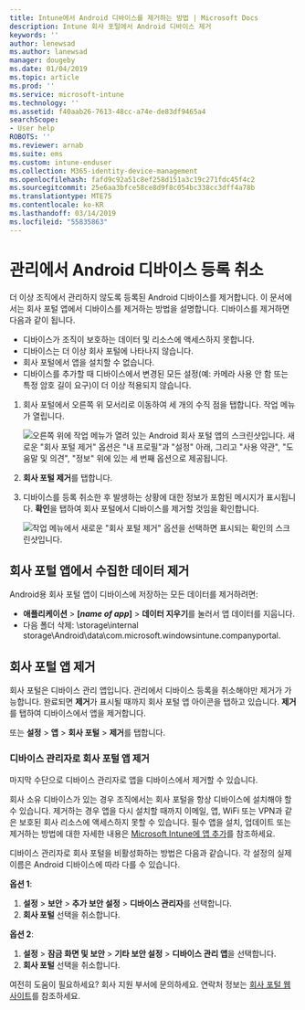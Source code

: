 ```yaml
---
title: Intune에서 Android 디바이스를 제거하는 방법 | Microsoft Docs
description: Intune 회사 포털에서 Android 디바이스 제거
keywords: ''
author: lenewsad
ms.author: lanewsad
manager: dougeby
ms.date: 01/04/2019
ms.topic: article
ms.prod: ''
ms.service: microsoft-intune
ms.technology: ''
ms.assetid: f40aab26-7613-48cc-a74e-de83df9465a4
searchScope:
- User help
ROBOTS: ''
ms.reviewer: arnab
ms.suite: ems
ms.custom: intune-enduser
ms.collection: M365-identity-device-management
ms.openlocfilehash: fafd9c92a51c8ef258d151a3c19c271fdc45f4c2
ms.sourcegitcommit: 25e6aa3bfce58ce8d9f8c054bc338cc3dff4a78b
ms.translationtype: MTE75
ms.contentlocale: ko-KR
ms.lasthandoff: 03/14/2019
ms.locfileid: "55835863"
---
```

# <a name="unenroll-your-android-device-from-management"></a>관리에서 Android 디바이스 등록 취소  

더 이상 조직에서 관리하지 않도록 등록된 Android 디바이스를 제거합니다. 이 문서에서는 회사 포털 앱에서 디바이스를 제거하는 방법을 설명합니다. 디바이스를 제거하면 다음과 같이 됩니다.  

* 디바이스가 조직이 보호하는 데이터 및 리소스에 액세스하지 못합니다.
* 디바이스는 더 이상 회사 포털에 나타나지 않습니다.
* 회사 포털에서 앱을 설치할 수 없습니다.
* 디바이스를 추가할 때 디바이스에서 변경된 모든 설정(예: 카메라 사용 안 함 또는 특정 암호 길이 요구)이 더 이상 적용되지 않습니다.  

1. 회사 포털에서 오른쪽 위 모서리로 이동하여 세 개의 수직 점을 탭합니다. 작업 메뉴가 열립니다.

   ![오른쪽 위에 작업 메뉴가 열려 있는 Android 회사 포털 앱의 스크린샷입니다. 새로운 "회사 포털 제거" 옵션은 "내 프로필"과 "설정" 아래, 그리고 "사용 약관", "도움말 및 의견", "정보" 위에 있는 세 번째 옵션으로 제공됩니다.](./media/android_remove_cp_menu_action_after_1705.png)

2. **회사 포털 제거**를 탭합니다.  

3. 디바이스를 등록 취소한 후 발생하는 상황에 대한 정보가 포함된 메시지가 표시됩니다. **확인**을 탭하여 회사 포털에서 디바이스를 제거할 것임을 확인합니다.

   ![작업 메뉴에서 새로운 "회사 포털 제거" 옵션을 선택하면 표시되는 확인의 스크린샷입니다.](./media/android_remove_cp_menu_confirmation_after_1705.png)

## <a name="remove-data-collected-by-the-company-portal-app"></a>회사 포털 앱에서 수집한 데이터 제거  

Android용 회사 포털 앱이 디바이스에 저장하는 모든 데이터를 제거하려면:

-   **애플리케이션** > **[*name of app*]** > **데이터 지우기**를 눌러서 앱 데이터를 지웁니다.
-   다음 폴더 삭제: \storage\internal storage\Android\data\com.microsoft.windowsintune.companyportal.

## <a name="uninstall-the-company-portal-app"></a>회사 포털 앱 제거  
회사 포털은 디바이스 관리 앱입니다. 관리에서 디바이스 등록을 취소해야만 제거가 가능합니다. 완료되면 **제거**가 표시될 때까지 회사 포털 앱 아이콘을 탭하고 있습니다. **제거**를 탭하여 디바이스에서 앱을 제거합니다.  

또는 **설정** > **앱** > **회사 포털** > **제거**를 탭합니다.  

### <a name="remove-the-company-portal-app-as-a-device-administrator"></a>디바이스 관리자로 회사 포털 앱 제거  
마지막 수단으로 디바이스 관리자로 앱을 디바이스에서 제거할 수 있습니다.  

회사 소유 디바이스가 있는 경우 조직에서는 회사 포털을 항상 디바이스에 설치해야 할 수 있습니다. 제거하는 경우 앱을 다시 설치할 때까지 이메일, 앱, WiFi 또는 VPN과 같은 보호된 회사 리소스에 액세스하지 못할 수 있습니다. 필수 앱을 설치, 업데이트 또는 제거하는 방법에 대한 자세한 내용은 [Microsoft Intune에 앱 추가](https://docs.microsoft.com/intune/apps-add#apps-that-are-added-automatically-by-intune)를 참조하세요.  

디바이스 관리자로 회사 포털을 비활성화하는 방법은 다음과 같습니다. 각 설정의 실제 이름은 Android 디바이스에 따라 다를 수 있습니다.  

**옵션 1**:  
1. **설정** > **보안** > **추가 보안 설정** > **디바이스 관리자**를 선택합니다.  
2. **회사 포털** 선택을 취소합니다.  

**옵션 2**:  
1. **설정** > **잠금 화면 및 보안** > **기타 보안 설정** > **디바이스 관리 앱**을 선택합니다.  
2. **회사 포털** 선택을 취소합니다.    

여전히 도움이 필요하세요? 회사 지원 부서에 문의하세요. 연락처 정보는 [회사 포털 웹 사이트](https://go.microsoft.com/fwlink/?linkid=2010980)를 참조하세요.
